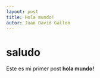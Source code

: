 ```yaml
---
layout: post
title: Hola mundo!
autor: Juan David Gallon
---
```

# saludo #

Este es mi primer post **hola mundo!**

